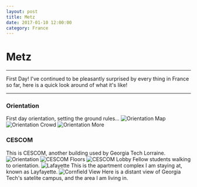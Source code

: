 ```yaml
---
layout: post
title: Metz
date: 2017-01-10 12:00:00
category: France
---
```


# Metz

---

First Day! I've continued to be pleasantly surprised by every thing in France so far, here is a quick look around of what it's like!

---

### Orientation
First day orientation, setting the ground rules...
![Orientation Map](/blog/images/France/Metz/Metz-1.JPG)
![Orientation Crowd](/blog/images/France/Metz/Metz-2.JPG)
![Orientation More](/blog/images/France/Metz/Metz-3.JPG)

### CESCOM
This is CESCOM, another building used by Georgia Tech Lorraine.
![Orientation](/blog/images/France/Metz/Metz-4.JPG)
![CESCOM Floors](/blog/images/France/Metz/Metz-5.JPG)
![CESCOM Lobby](/blog/images/France/Metz/Metz-6.JPG)
Fellow students walking to orientation.
![Lafayette](/blog/images/France/Metz/Metz-7.JPG)
This is the apartment complex I am staying at, known as Layfayette.
![Cornfield View](/blog/images/France/Metz/Metz-8.JPG)
Here is a distant view of Georgia Tech's satelite campus, and the area I am living in.
